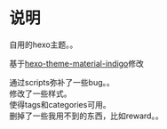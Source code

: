 # 说明

自用的hexo主题。。

基于[hexo-theme-material-indigo](https://github.com/yscoder/hexo-theme-indigo)修改

通过scripts弥补了一些bug。。  
修改了一些样式。  
使得tags和categories可用。  
删掉了一些我用不到的东西，比如reward。。  
